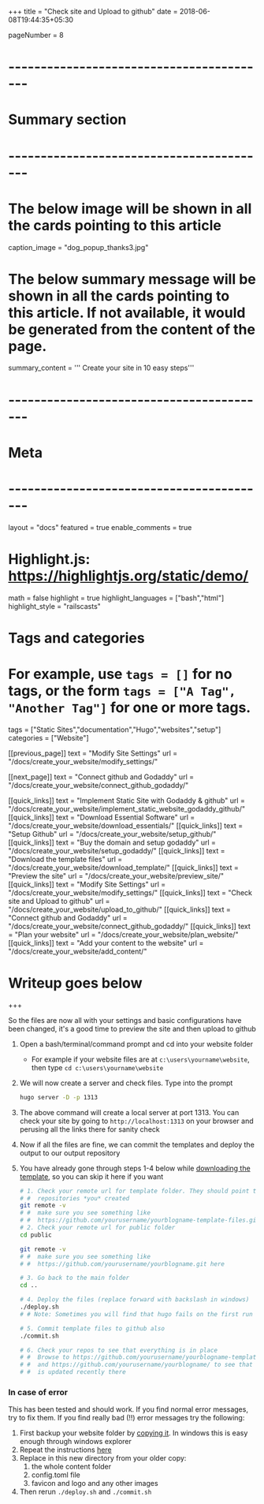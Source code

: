 +++
title = "Check site and Upload to github"
date = 2018-06-08T19:44:35+05:30

pageNumber = 8
# -----------------------------------------
# Summary section
# -----------------------------------------
# The below image will be shown in all the cards pointing to this article
caption_image = "dog_popup_thanks3.jpg"
# The below summary message will be shown in all the cards pointing to this article. If not available, it would be generated from the content of the page.
summary_content = '''
Create your site in 10 easy steps'''
# -----------------------------------------
# Meta
# -----------------------------------------
layout = "docs"
featured = true
enable_comments = true

# Highlight.js: https://highlightjs.org/static/demo/
math = false
highlight = true
highlight_languages = ["bash","html"]
highlight_style = "railscasts"

# Tags and categories
# For example, use `tags = []` for no tags, or the form `tags = ["A Tag", "Another Tag"]` for one or more tags.
tags = ["Static Sites","documentation","Hugo","websites","setup"]
categories = ["Website"]

[[previous_page]]
text = "Modify Site Settings"
url = "/docs/create_your_website/modify_settings/"

[[next_page]]
text = "Connect github and Godaddy"
url = "/docs/create_your_website/connect_github_godaddy/"

[[quick_links]]
text = "Implement Static Site with Godaddy & github"
url = "/docs/create_your_website/implement_static_website_godaddy_github/"
[[quick_links]]
text = "Download Essential Software"
url = "/docs/create_your_website/download_essentials/"
[[quick_links]]
text = "Setup Github"
url = "/docs/create_your_website/setup_github/"
[[quick_links]]
text = "Buy the domain and setup godaddy"
url = "/docs/create_your_website/setup_godaddy/"
[[quick_links]]
text = "Download the template files"
url = "/docs/create_your_website/download_template/"
[[quick_links]]
text = "Preview the site"
url = "/docs/create_your_website/preview_site/"
[[quick_links]]
text = "Modify Site Settings"
url = "/docs/create_your_website/modify_settings/"
[[quick_links]]
text = "Check site and Upload to github"
url = "/docs/create_your_website/upload_to_github/"
[[quick_links]]
text = "Connect github and Godaddy"
url = "/docs/create_your_website/connect_github_godaddy/"
[[quick_links]]
text = "Plan your website"
url = "/docs/create_your_website/plan_website/"
[[quick_links]]
text = "Add your content to the website"
url = "/docs/create_your_website/add_content/"

# Writeup goes below
+++

So the files are now all with your settings and basic configurations have been changed, it's a good time to preview the site and then upload to github

1. Open a bash/terminal/command prompt and cd into your website folder
    - For example if your website files are at `c:\users\yourname\website`, then type `cd c:\users\yourname\website`
2. We will now create a server and check files. Type into the prompt

    ```bash
    hugo server -D -p 1313
    ```
3. The above command will create a local server at port 1313. You can check your site by going to `http://localhost:1313` on your browser and perusing all the links there for sanity check
4. Now if all the files are fine, we can commit the templates and deploy the output to our output repository
5. You have already gone through steps 1-4 below while [downloading the template](/docs/create_your_website/download_template/), so you can skip it here if you want

    ```bash
    # 1. Check your remote url for template folder. They should point to the 
    # #  repositories *you* created
    git remote -v
    # #  make sure you see something like 
    # #  https://github.com/yourusername/yourblogname-template-files.git here
    # 2. Check your remote url for public folder
    cd public

    git remote -v
    # #  make sure you see something like
    # #  https://github.com/yourusername/yourblogname.git here

    # 3. Go back to the main folder
    cd ..

    # 4. Deploy the files (replace forward with backslash in windows)
    ./deploy.sh
    # # Note: Sometimes you will find that hugo fails on the first run throwing errors like 'runtime.throw(0xf5c376, 0x21)'. For such cases, stop the run where it is failing by pressing Ctrl+C and then rerun the command.

    # 5. Commit template files to github also
    ./commit.sh

    # 6. Check your repos to see that everything is in place
    # #  Browse to https://github.com/yourusername/yourblogname-template-files/ 
    # #  and https://github.com/yourusername/yourblogname/ to see that everything
    # #  is updated recently there
    ```

### In case of error

This has been tested and should work. If you find normal error messages, try to fix them. If you find really bad (!!) error messages try the following:

1. First backup your website folder by [copying it](https://stackoverflow.com/questions/14922562/how-do-i-copy-folder-with-files-to-another-folder-in-unix-linux). In windows this is easy enough through windows explorer
2. Repeat the instructions [here](/docs/create_your_website/download_template/)
3. Replace in this new directory from your older copy:
    1. the whole content folder
    2. config.toml file
    3. favicon and logo and any other images
4. Then rerun `./deploy.sh` and `./commit.sh`
